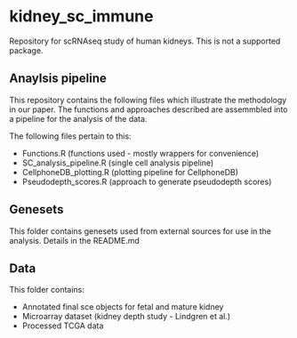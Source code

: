 # kidney_sc_immune
Repository for scRNAseq study of human kidneys.
This is not a supported package.

## Anaylsis pipeline

This repository contains the following files which illustrate the methodology in our paper.
The functions and approaches described are assemmbled into a pipeline for the analysis of the data.

The following files pertain to this:
* Functions.R (functions used - mostly wrappers for convenience)
* SC_analysis_pipeline.R (single cell analysis pipeline)
* CellphoneDB_plotting.R (plotting pipeline for CellphoneDB)
* Pseudodepth_scores.R (approach to generate pseudodepth scores)

## Genesets
This folder contains genesets used from external sources for use in the analysis. Details in the README.md

## Data
This folder contains:
* Annotated final sce objects for fetal and mature kidney
* Microarray dataset (kidney depth study - Lindgren et al.)
* Processed TCGA data
